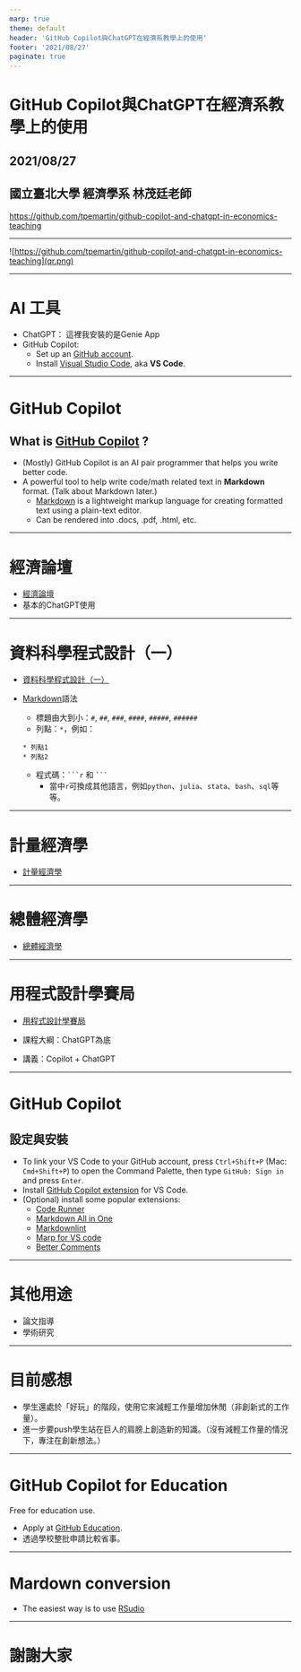 ```yaml
---
marp: true
theme: default
header: 'GitHub Copilot與ChatGPT在經濟系教學上的使用'
footer: '2021/08/27'
paginate: true
---
```


# GitHub Copilot與ChatGPT在經濟系教學上的使用

## 2021/08/27
## 國立臺北大學 經濟學系 林茂廷老師
<https://github.com/tpemartin/github-copilot-and-chatgpt-in-economics-teaching>

---

![https://github.com/tpemartin/github-copilot-and-chatgpt-in-economics-teaching](qr.png)

---

# AI 工具

  * ChatGPT： 這裡我安裝的是Genie App
  * GitHub Copilot:
    * Set up an [GitHub account](https://github.com).
    * Install [Visual Studio Code](https://code.visualstudio.com/), aka **VS Code**.

---


# GitHub Copilot

## What is [GitHub Copilot](https://copilot.github.com/) ?

  * (Mostly) GitHub Copilot is an AI pair programmer that helps you write better code.
  * A powerful tool to help write code/math related text in **Markdown** format. (Talk about Markdown later.)
    * [Markdown](https://www.markdownguide.org/) is a lightweight markup language for creating formatted text using a plain-text editor.
    * Can be rendered into .docs, .pdf, .html, etc.


---
# 經濟論壇

  * [經濟論壇](https://github.com/tpemartin/github-copilot-and-chatgpt-in-economics-teaching/tree/main/%E7%B6%93%E6%BF%9F%E8%AB%96%E5%A3%87)
  * 基本的ChatGPT使用


---

# 資料科學程式設計（一）
  * [資料科學程式設計（一）](https://github.com/tpemartin/github-copilot-and-chatgpt-in-economics-teaching/tree/main/%E8%B3%87%E6%96%99%E7%A7%91%E5%AD%B8%E7%A8%8B%E5%BC%8F%E8%A8%AD%E8%A8%88%EF%BC%88%E4%B8%80%EF%BC%89)

  * [Markdown](https://www.markdownguide.org/)語法
    * 標題由大到小：`#`, `##`, `###`, `####`, `#####`, `######`
    * 列點：`*`，例如：
     ```
     * 列點1
     * 列點2
     ```
    * 程式碼：` ```r ` 和 ` ``` `
      * 當中`r`可換成其他語言，例如`python`、`julia`、`stata`、`bash`、`sql`等等。

---

# 計量經濟學

  * [計量經濟學](https://github.com/tpemartin/github-copilot-and-chatgpt-in-economics-teaching/tree/main/%E8%A8%88%E9%87%8F%E7%B6%93%E6%BF%9F%E5%AD%B8)

---

# 總體經濟學

  * [總體經濟學](https://github.com/tpemartin/github-copilot-and-chatgpt-in-economics-teaching/tree/main/%E7%B8%BD%E9%AB%94%E7%B6%93%E6%BF%9F%E5%AD%B8)

---

# 用程式設計學賽局

  * [用程式設計學賽局](https://github.com/tpemartin/github-copilot-and-chatgpt-in-economics-teaching/tree/main/%E7%94%A8%E7%A8%8B%E5%BC%8F%E8%A8%AD%E8%A8%88%E5%AD%B8%E8%B3%BD%E5%B1%80)

  * 課程大綱：ChatGPT為底
  * 講義：Copilot + ChatGPT


---

# GitHub Copilot

## 設定與安裝

  * To link your VS Code to your GitHub account, press `Ctrl+Shift+P` (Mac: `Cmd+Shift+P`) to open the Command Palette, then type `GitHub: Sign in` and press `Enter`.
  * Install [GitHub Copilot extension](https://marketplace.visualstudio.com/items?itemName=GitHub.copilot) for VS Code.
  * (Optional) install some popular extensions:
    * [Code Runner](https://marketplace.visualstudio.com/items?itemName=formulahendry.code-runner)
    * [Markdown All in One](https://marketplace.visualstudio.com/items?itemName=yzhang.markdown-all-in-one)
    * [Markdownlint](https://marketplace.visualstudio.com/items?itemName=DavidAnson.vscode-markdownlint)
    * [Marp for VS code](https://marketplace.visualstudio.com/items?itemName=marp-team.marp-vscode)
    * [Better Comments](https://marketplace.visualstudio.com/items?itemName=aaron-bond.better-comments)
  

---

# 其他用途
  * 論文指導
  * 學術研究


---

# 目前感想

  * 學生還處於「好玩」的階段，使用它來減輕工作量增加休閒（非創新式的工作量）。
  * 進一步要push學生站在巨人的肩膀上創造新的知識。（沒有減輕工作量的情況下，專注在創新想法。）

---

# GitHub Copilot for Education
  
Free for education use.

  * Apply at [GitHub Education](https://education.github.com/).
  * 透過學校整批申請比較省事。

---

# Mardown conversion 

  * The easiest way is to use [RSudio](https://www.rstudio.com/)
  
---

# 謝謝大家
